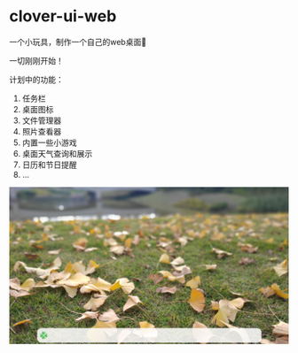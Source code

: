 # clover-ui-web

一个小玩具，制作一个自己的web桌面🤣

一切刚刚开始！

计划中的功能：

1. 任务栏
2. 桌面图标
3. 文件管理器
4. 照片查看器
5. 内置一些小游戏
6. 桌面天气查询和展示
7. 日历和节日提醒
8. ...

![img.png](preview/img.png)